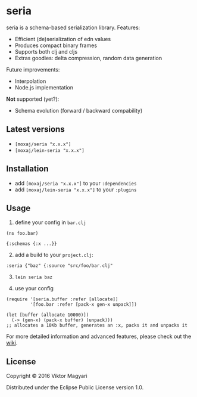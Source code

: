 # seria
seria is a schema-based serialization library. Features:
- Efficient (de)serialization of edn values
- Produces compact binary frames
- Supports both clj and cljs
- Extras goodies: delta compression, random data generation

Future improvements:
- Interpolation
- Node.js implementation

**Not** supported (yet?):
- Schema evolution (forward / backward compability)


## Latest versions
- `[moxaj/seria "x.x.x"]`
- `[moxaj/lein-seria "x.x.x"]`

## Installation
- add `[moxaj/seria "x.x.x"]` to your `:dependencies`
- add `[moxaj/lein-seria "x.x.x"]` to your `:plugins`

## Usage

1. define your config in `bar.clj`
```
(ns foo.bar)

{:schemas {:x ...}}
```

2. add a build to your `project.clj`:
```
:seria {"baz" {:source "src/foo/bar.clj"
```

3. `lein seria baz`

4. use your config  
```
(require '[seria.buffer :refer [allocate]]
         '[foo.bar :refer [pack-x gen-x unpack]])

(let [buffer (allocate 10000)])
  (-> (gen-x) (pack-x buffer) (unpack)))
;; allocates a 10Kb buffer, generates an :x, packs it and unpacks it

```

For more detailed information and advanced features, please check out the [wiki](https://github.com/moxaj/seria/wiki).  

## License

Copyright © 2016 Viktor Magyari

Distributed under the Eclipse Public License version 1.0.
